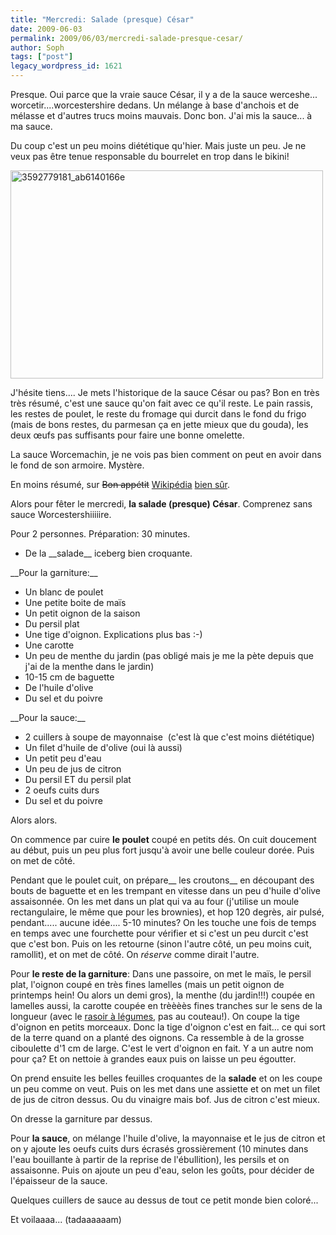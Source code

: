 ```yaml
---
title: "Mercredi: Salade (presque) César"
date: 2009-06-03
permalink: 2009/06/03/mercredi-salade-presque-cesar/
author: Soph
tags: ["post"]
legacy_wordpress_id: 1621
---
```


Presque. Oui parce que la vraie sauce César, il y a de la sauce werceshe... worcetir....worcestershire dedans. Un mélange à base d'anchois et de mélasse et d'autres trucs moins mauvais. Donc bon. J'ai mis la sauce... à ma sauce.

Du coup c'est un peu moins diététique qu'hier. Mais juste un peu. Je ne veux pas être tenue responsable du bourrelet en trop dans le bikini!

<img class="alignnone size-full wp-image-1622" title="3592779181_ab6140166e" src="https://64k.be/wp-content/uploads/2009/06/3592779181_ab6140166e.jpg" alt="3592779181_ab6140166e" width="500" height="333" />

<!-- excerpt -->

J'hésite tiens.... Je mets l'historique de la sauce César ou pas? Bon en très très résumé, c'est une sauce qu'on fait avec ce qu'il reste. Le pain rassis, les restes de poulet, le reste du fromage qui durcit dans le fond du frigo (mais de bons restes, du parmesan ça en jette mieux que du gouda), les deux œufs pas suffisants pour faire une bonne omelette.

La sauce Worcemachin, je ne vois pas bien comment on peut en avoir dans le fond de son armoire. Mystère.

En moins résumé, sur <span style="text-decoration: line-through;">Bon appétit</span> [Wikipédia](http://fr.wikipedia.org/wiki/Salade_C%C3%A9sar) [bien sûr](http://www.youtube.com/watch?v=5UGXirbpYX8&amp;feature=player_embedded).

Alors pour fêter le mercredi, __la salade (presque) César__. Comprenez sans sauce Worcestershiiiiire.

Pour 2 personnes. Préparation: 30 minutes.
<ul>
	<li>De la __salade__ iceberg bien croquante.</li>
</ul>
__Pour la garniture:__
<ul>
	<li>Un blanc de poulet</li>
	<li>Une petite boite de maïs</li>
	<li>Un petit oignon de la saison</li>
	<li>Du persil plat</li>
	<li>Une tige d'oignon. Explications plus bas :-)</li>
	<li>Une carotte</li>
	<li>Un peu de menthe du jardin (pas obligé mais je me la pète depuis que j'ai de la menthe dans le jardin)</li>
	<li>10-15 cm de baguette</li>
	<li>De l'huile d'olive</li>
	<li>Du sel et du poivre</li>
</ul>
__Pour la sauce:__
<ul>
	<li>2 cuillers à soupe de mayonnaise  (c'est là que c'est moins diététique)</li>
	<li>Un filet d'huile de d'olive (oui là aussi)</li>
	<li>Un petit peu d'eau</li>
	<li>Un peu de jus de citron</li>
	<li>Du persil ET du persil plat</li>
	<li>2 oeufs cuits durs</li>
	<li>Du sel et du poivre</li>
</ul>
Alors alors.

On commence par cuire __le poulet__ coupé en petits dés. On cuit doucement au début, puis un peu plus fort jusqu'à avoir une belle couleur dorée. Puis on met de côté.

Pendant que le poulet cuit, on prépare__ les croutons__ en découpant des bouts de baguette et en les trempant en vitesse dans un peu d'huile d'olive assaisonnée. On les met dans un plat qui va au four (j'utilise un moule rectangulaire, le même que pour les brownies), et hop 120 degrès, air pulsé, pendant..... aucune idée.... 5-10 minutes? On les touche une fois de temps en temps avec une fourchette pour vérifier et si c'est un peu durcit c'est que c'est bon. Puis on les retourne (sinon l'autre côté, un peu moins cuit, ramollit), et on met de côté. On _réserve_ comme dirait l'autre.

Pour __le reste de la garniture__: Dans une passoire, on met le maïs, le persil plat, l'oignon coupé en très fines lamelles (mais un petit oignon de printemps hein! Ou alors un demi gros), la menthe (du jardin!!!) coupée en lamelles aussi, la carotte coupée en trèèèès fines tranches sur le sens de la longueur (avec le [rasoir à légumes](http://www.couteaux-services.com/content/product_893276b.jpg), pas au couteau!). On coupe la tige d'oignon en petits morceaux. Donc la tige d'oignon c'est en fait... ce qui sort de la terre quand on a planté des oignons. Ca ressemble à de la grosse ciboulette d'1 cm de large. C'est le vert d'oignon en fait. Y a un autre nom pour ça? Et on nettoie à grandes eaux puis on laisse un peu égoutter.

On prend ensuite les belles feuilles croquantes de la __salade__ et on les coupe un peu comme on veut. Puis on les met dans une assiette et on met un filet de jus de citron dessus. Ou du vinaigre mais bof. Jus de citron c'est mieux.

On dresse la garniture par dessus.

Pour __la sauce__, on mélange l'huile d'olive, la mayonnaise et le jus de citron et on y ajoute les oeufs cuits durs écrasés grossièrement (10 minutes dans l'eau bouillante à partir de la reprise de l'ébullition), les persils et on assaisonne. Puis on ajoute un peu d'eau, selon les goûts, pour décider de l'épaisseur de la sauce.

Quelques cuillers de sauce au dessus de tout ce petit monde bien coloré...

Et voilaaaa... (tadaaaaaam)
